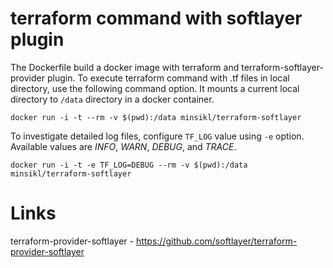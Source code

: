 # terraform command with softlayer plugin
The Dockerfile build a docker image with terraform and terraform-softlayer-provider plugin. 
To execute terraform command with .tf files in local directory, use the following command 
option. It mounts a current local directory to `/data` directory in a docker container.

```
docker run -i -t --rm -v $(pwd):/data minsikl/terraform-softlayer
```
To investigate detailed log files, configure `TF_LOG` value using `-e` option. Available values are _INFO_, _WARN_, _DEBUG_, and _TRACE_.
```
docker run -i -t -e TF_LOG=DEBUG --rm -v $(pwd):/data minsikl/terraform-softlayer
```

# Links
terraform-provider-softlayer - https://github.com/softlayer/terraform-provider-softlayer
